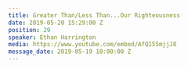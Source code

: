 ```yaml
---
title: Greater Than/Less Than...Our Righteousness
date: 2019-05-20 15:29:00 Z
position: 29
speaker: Ethan Harrington
media: https://www.youtube.com/embed/AfQ155mjjJ8
message_date: 2019-05-19 10:00:00 Z
---
```


